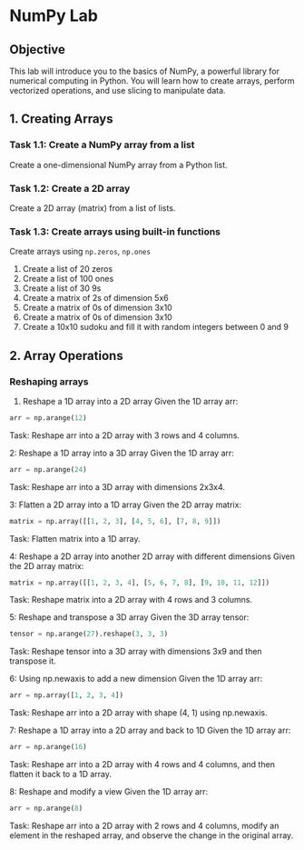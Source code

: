 # NumPy Lab

## Objective
This lab will introduce you to the basics of NumPy, a powerful library for numerical computing in Python. You will learn how to create arrays, perform vectorized operations, and use slicing to manipulate data.

## 1. Creating Arrays
### Task 1.1: Create a NumPy array from a list
Create a one-dimensional NumPy array from a Python list.
### Task 1.2: Create a 2D array
Create a 2D array (matrix) from a list of lists.
### Task 1.3: Create arrays using built-in functions
Create arrays using `np.zeros`, `np.ones`

1. Create a list of 20 zeros
2. Create a list of 100 ones
3. Create a list of 30 9s
4. Create a matrix of 2s of dimension 5x6
5. Create a matrix of 0s of dimension 3x10
6. Create a matrix of 0s of dimension 3x10
7. Create a 10x10 sudoku and fill it with random integers between 0 and 9

## 2. Array Operations
### Reshaping arrays
1. Reshape a 1D array into a 2D array
Given the 1D array arr:

```python
arr = np.arange(12)
```
Task: Reshape arr into a 2D array with 3 rows and 4 columns.

2: Reshape a 1D array into a 3D array
Given the 1D array arr:

```python
arr = np.arange(24)
```
Task: Reshape arr into a 3D array with dimensions 2x3x4.

3: Flatten a 2D array into a 1D array
Given the 2D array matrix:

```python
matrix = np.array([[1, 2, 3], [4, 5, 6], [7, 8, 9]])
```
Task: Flatten matrix into a 1D array.

4: Reshape a 2D array into another 2D array with different dimensions
Given the 2D array matrix:

```python
matrix = np.array([[1, 2, 3, 4], [5, 6, 7, 8], [9, 10, 11, 12]])
```
Task: Reshape matrix into a 2D array with 4 rows and 3 columns.

5: Reshape and transpose a 3D array
Given the 3D array tensor:

```python
tensor = np.arange(27).reshape(3, 3, 3)
```
Task: Reshape tensor into a 3D array with dimensions 3x9 and then transpose it.

6: Using np.newaxis to add a new dimension
Given the 1D array arr:

```python
arr = np.array([1, 2, 3, 4])
```
Task: Reshape arr into a 2D array with shape (4, 1) using np.newaxis.

7: Reshape a 1D array into a 2D array and back to 1D
Given the 1D array arr:

```python
arr = np.arange(16)
```
Task: Reshape arr into a 2D array with 4 rows and 4 columns, and then flatten it back to a 1D array.

8: Reshape and modify a view
Given the 1D array arr:

```python
arr = np.arange(8)
```
Task: Reshape arr into a 2D array with 2 rows and 4 columns, modify an element in the reshaped array, and observe the change in the original array.
